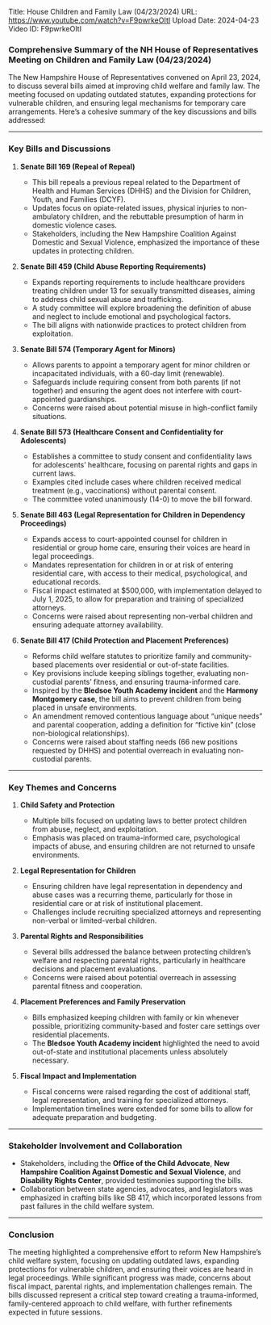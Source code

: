 Title: House Children and Family Law (04/23/2024)
URL: https://www.youtube.com/watch?v=F9pwrkeOItI
Upload Date: 2024-04-23
Video ID: F9pwrkeOItI

### Comprehensive Summary of the NH House of Representatives Meeting on Children and Family Law (04/23/2024)

The New Hampshire House of Representatives convened on April 23, 2024, to discuss several bills aimed at improving child welfare and family law. The meeting focused on updating outdated statutes, expanding protections for vulnerable children, and ensuring legal mechanisms for temporary care arrangements. Here’s a cohesive summary of the key discussions and bills addressed:

---

### **Key Bills and Discussions**

1. **Senate Bill 169 (Repeal of Repeal)**  
   - This bill repeals a previous repeal related to the Department of Health and Human Services (DHHS) and the Division for Children, Youth, and Families (DCYF).  
   - Updates focus on opiate-related issues, physical injuries to non-ambulatory children, and the rebuttable presumption of harm in domestic violence cases.  
   - Stakeholders, including the New Hampshire Coalition Against Domestic and Sexual Violence, emphasized the importance of these updates in protecting children.

2. **Senate Bill 459 (Child Abuse Reporting Requirements)**  
   - Expands reporting requirements to include healthcare providers treating children under 13 for sexually transmitted diseases, aiming to address child sexual abuse and trafficking.  
   - A study committee will explore broadening the definition of abuse and neglect to include emotional and psychological factors.  
   - The bill aligns with nationwide practices to protect children from exploitation.

3. **Senate Bill 574 (Temporary Agent for Minors)**  
   - Allows parents to appoint a temporary agent for minor children or incapacitated individuals, with a 60-day limit (renewable).  
   - Safeguards include requiring consent from both parents (if not together) and ensuring the agent does not interfere with court-appointed guardianships.  
   - Concerns were raised about potential misuse in high-conflict family situations.

4. **Senate Bill 573 (Healthcare Consent and Confidentiality for Adolescents)**  
   - Establishes a committee to study consent and confidentiality laws for adolescents’ healthcare, focusing on parental rights and gaps in current laws.  
   - Examples cited include cases where children received medical treatment (e.g., vaccinations) without parental consent.  
   - The committee voted unanimously (14-0) to move the bill forward.

5. **Senate Bill 463 (Legal Representation for Children in Dependency Proceedings)**  
   - Expands access to court-appointed counsel for children in residential or group home care, ensuring their voices are heard in legal proceedings.  
   - Mandates representation for children in or at risk of entering residential care, with access to their medical, psychological, and educational records.  
   - Fiscal impact estimated at $500,000, with implementation delayed to July 1, 2025, to allow for preparation and training of specialized attorneys.  
   - Concerns were raised about representing non-verbal children and ensuring adequate attorney availability.

6. **Senate Bill 417 (Child Protection and Placement Preferences)**  
   - Reforms child welfare statutes to prioritize family and community-based placements over residential or out-of-state facilities.  
   - Key provisions include keeping siblings together, evaluating non-custodial parents’ fitness, and ensuring trauma-informed care.  
   - Inspired by the **Bledsoe Youth Academy incident** and the **Harmony Montgomery case**, the bill aims to prevent children from being placed in unsafe environments.  
   - An amendment removed contentious language about “unique needs” and parental cooperation, adding a definition for “fictive kin” (close non-biological relationships).  
   - Concerns were raised about staffing needs (66 new positions requested by DHHS) and potential overreach in evaluating non-custodial parents.

---

### **Key Themes and Concerns**

1. **Child Safety and Protection**  
   - Multiple bills focused on updating laws to better protect children from abuse, neglect, and exploitation.  
   - Emphasis was placed on trauma-informed care, psychological impacts of abuse, and ensuring children are not returned to unsafe environments.

2. **Legal Representation for Children**  
   - Ensuring children have legal representation in dependency and abuse cases was a recurring theme, particularly for those in residential care or at risk of institutional placement.  
   - Challenges include recruiting specialized attorneys and representing non-verbal or limited-verbal children.

3. **Parental Rights and Responsibilities**  
   - Several bills addressed the balance between protecting children’s welfare and respecting parental rights, particularly in healthcare decisions and placement evaluations.  
   - Concerns were raised about potential overreach in assessing parental fitness and cooperation.

4. **Placement Preferences and Family Preservation**  
   - Bills emphasized keeping children with family or kin whenever possible, prioritizing community-based and foster care settings over residential placements.  
   - The **Bledsoe Youth Academy incident** highlighted the need to avoid out-of-state and institutional placements unless absolutely necessary.

5. **Fiscal Impact and Implementation**  
   - Fiscal concerns were raised regarding the cost of additional staff, legal representation, and training for specialized attorneys.  
   - Implementation timelines were extended for some bills to allow for adequate preparation and budgeting.

---

### **Stakeholder Involvement and Collaboration**

- Stakeholders, including the **Office of the Child Advocate**, **New Hampshire Coalition Against Domestic and Sexual Violence**, and **Disability Rights Center**, provided testimonies supporting the bills.  
- Collaboration between state agencies, advocates, and legislators was emphasized in crafting bills like SB 417, which incorporated lessons from past failures in the child welfare system.

---

### **Conclusion**

The meeting highlighted a comprehensive effort to reform New Hampshire’s child welfare system, focusing on updating outdated laws, expanding protections for vulnerable children, and ensuring their voices are heard in legal proceedings. While significant progress was made, concerns about fiscal impact, parental rights, and implementation challenges remain. The bills discussed represent a critical step toward creating a trauma-informed, family-centered approach to child welfare, with further refinements expected in future sessions.